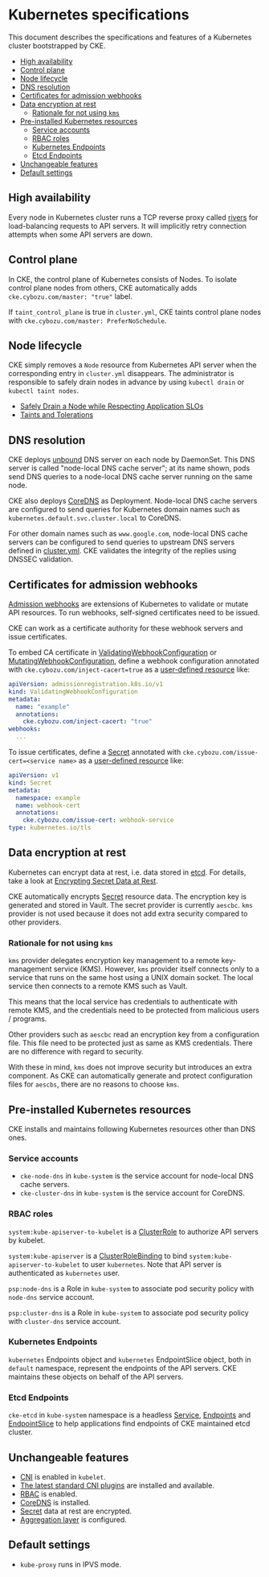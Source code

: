 Kubernetes specifications
=========================

This document describes the specifications and features of
a Kubernetes cluster bootstrapped by CKE.

- [High availability](#high-availability)
- [Control plane](#control-plane)
- [Node lifecycle](#node-lifecycle)
- [DNS resolution](#dns-resolution)
- [Certificates for admission webhooks](#certificates-for-admission-webhooks)
- [Data encryption at rest](#data-encryption-at-rest)
  - [Rationale for not using `kms`](#rationale-for-not-using-kms)
- [Pre-installed Kubernetes resources](#pre-installed-kubernetes-resources)
  - [Service accounts](#service-accounts)
  - [RBAC roles](#rbac-roles)
  - [Kubernetes Endpoints](#kubernetes-endpoints)
  - [Etcd Endpoints](#etcd-endpoints)
- [Unchangeable features](#unchangeable-features)
- [Default settings](#default-settings)

## High availability

Every node in Kubernetes cluster runs a TCP reverse proxy called [rivers](../tools/rivers)
for load-balancing requests to API servers.  It will implicitly retry
connection attempts when some API servers are down.

## Control plane

In CKE, the control plane of Kubernetes consists of Nodes.  To isolate
control plane nodes from others, CKE automatically adds `cke.cybozu.com/master: "true"` label.

If `taint_control_plane` is true in `cluster.yml`, CKE taints control
plane nodes with `cke.cybozu.com/master: PreferNoSchedule`.

## Node lifecycle

CKE simply removes a `Node` resource from Kubernetes API server when the
corresponding entry in `cluster.yml` disappears.  The administrator is
responsible to safely drain nodes in advance by using `kubectl drain` or
`kubectl taint nodes`.

- [Safely Drain a Node while Respecting Application SLOs](https://kubernetes.io/docs/tasks/administer-cluster/safely-drain-node/)
- [Taints and Tolerations](https://kubernetes.io/docs/concepts/configuration/taint-and-toleration/)

## DNS resolution

CKE deploys [unbound][] DNS server on each node by DaemonSet.
This DNS server is called "node-local DNS cache server"; at its name shown, pods send DNS
queries to a node-local DNS cache server running on the same node.

CKE also deploys [CoreDNS][] as Deployment.  Node-local DNS cache servers are configured to
send queries for Kubernetes domain names such as `kubernetes.default.svc.cluster.local` to
CoreDNS.

For other domain names such as `www.google.com`, node-local DNS cache servers can be
configured to send queries to upstream DNS servers defined in [cluster.yml](./cluster.md).
CKE validates the integrity of the replies using DNSSEC validation.

## Certificates for admission webhooks

[Admission webhooks][webhook] are extensions of Kubernetes to validate or mutate API resources.
To run webhooks, self-signed certificates need to be issued.

CKE can work as a certificate authority for these webhook servers and issue certificates.

To embed CA certificate in [ValidatingWebhookConfiguration][] or [MutatingWebhookConfiguration][],
define a webhook configuration annotated with `cke.cybozu.com/inject-cacert=true` as
a [user-defined resource](user-resources.md) like:

```yaml
apiVersion: admissionregistration.k8s.io/v1
kind: ValidatingWebhookConfiguration
metadata:
  name: "example"
  annotations:
    cke.cybozu.com/inject-cacert: "true"
webhooks:
  ...
```

To issue certificates, define a [Secret][] annotated with `cke.cybozu.com/issue-cert=<service name>`
as a [user-defined resource](user-resources.md) like:

```yaml
apiVersion: v1
kind: Secret
metadata:
  namespace: example
  name: webhook-cert
  annotations:
    cke.cybozu.com/issue-cert: webhook-service
type: kubernetes.io/tls
```

## Data encryption at rest

Kubernetes can encrypt data at rest, i.e. data stored in [etcd][].
For details, take a look at [Encrypting Secret Data at Rest](https://kubernetes.io/docs/tasks/administer-cluster/encrypt-data/).

CKE automatically encrypts [Secret][] resource data.  The encryption key is generated and
stored in Vault.  The secret provider is currently `aescbc`.  `kms` provider is not used
because it does not add extra security compared to other providers.

### Rationale for not using `kms`

`kms` provider delegates encryption key management to a remote key-management service (KMS).
However, `kms` provider itself connects only to a service that runs on the same host using
a UNIX domain socket.  The local service then connects to a remote KMS such as Vault.

This means that the local service has credentials to authenticate with remote KMS, and the
credentials need to be protected from malicious users / programs.

Other providers such as `aescbc` read an encryption key from a configuration file.
This file need to be protected just as same as KMS credentials.  There are no difference
with regard to security.

With these in mind, `kms` does not improve security but introduces an extra component.
As CKE can automatically generate and protect configuration files for `aescbs`, there
are no reasons to choose `kms`.

## Pre-installed Kubernetes resources

CKE installs and maintains following Kubernetes resources other than DNS ones.

### Service accounts

- `cke-node-dns` in `kube-system` is the service account for node-local DNS cache servers.
- `cke-cluster-dns` in `kube-system` is the service account for CoreDNS.

### RBAC roles

`system:kube-apiserver-to-kubelet` is a [ClusterRole](https://kubernetes.io/docs/reference/access-authn-authz/rbac/#role-and-clusterrole) to authorize API servers by kubelet.

`system:kube-apiserver` is a [ClusterRoleBinding](https://kubernetes.io/docs/reference/access-authn-authz/rbac/#rolebinding-and-clusterrolebinding) to bind `system:kube-apiserver-to-kubelet` to user `kubernetes`.  Note that API server is authenticated as `kubernetes` user.

`psp:node-dns` is a Role in `kube-system` to associate pod security policy with `node-dns` service account.

`psp:cluster-dns` is a Role in `kube-system` to associate pod security policy with `cluster-dns` service account.

### Kubernetes Endpoints

`kubernetes` Endpoints object and `kubernetes` EndpointSlice object, both in `default` namespace, represent the endpoints of the API servers.
CKE maintains these objects on behalf of the API servers.

### Etcd Endpoints

`cke-etcd` in `kube-system` namespace is a headless [Service](https://kubernetes.io/docs/concepts/services-networking/service/), [Endpoints](https://kubernetes.io/docs/concepts/services-networking/service/#services-without-selectors) and [EndpointSlice](https://kubernetes.io/docs/concepts/services-networking/endpoint-slices/) to help applications find endpoints of CKE maintained etcd cluster.

## Unchangeable features

- [CNI][] is enabled in `kubelet`.
- [The latest standard CNI plugins][CNI plugins] are installed and available.
- [RBAC][] is enabled.
- [CoreDNS][] is installed.
- [Secret][] data at rest are encrypted.
- [Aggregation layer](https://kubernetes.io/docs/tasks/access-kubernetes-api/configure-aggregation-layer/) is configured.

## Default settings

- `kube-proxy` runs in IPVS mode.

[unbound]: https://www.nlnetlabs.nl/projects/unbound/
[webhook]: https://kubernetes.io/docs/reference/access-authn-authz/extensible-admission-controllers/
[ValidatingWebhookConfiguration]: https://kubernetes.io/docs/reference/generated/kubernetes-api/v1.18/#validatingwebhookconfiguration-v1-admissionregistration-k8s-io
[MutatingWebhookConfiguration]: https://kubernetes.io/docs/reference/generated/kubernetes-api/v1.18/#mutatingwebhookconfiguration-v1-admissionregistration-k8s-io
[Secret]: https://kubernetes.io/docs/reference/generated/kubernetes-api/v1.18/#secret-v1-core
[etcd]: http://etcd.io/
[RBAC]: https://kubernetes.io/docs/reference/access-authn-authz/rbac/
[CoreDNS]: https://github.com/coredns/coredns
[Secret]: https://kubernetes.io/docs/concepts/configuration/secret/
[CNI]: https://github.com/containernetworking/cni
[CNI plugins]: https://github.com/containernetworking/plugins
